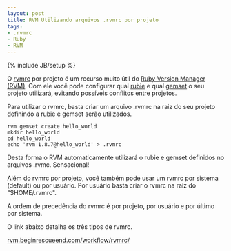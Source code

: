 ```yaml
--- 
layout: post
title: RVM Utilizando arquivos .rvmrc por projeto
tags: 
- .rvmrc
- Ruby
- RVM
---
```

{% include JB/setup %}

O [rvmrc](https://rvm.beginrescueend.com/workflow/rvmrc#project) por projeto é um recurso muito útil do [Ruby Version Manager (RVM)](https://rvm.beginrescueend.com). Com ele você pode configurar qual [rubie](https://rvm.beginrescueend.com/rubies) e qual [gemset](https://rvm.beginrescueend.com/gemsets/) o seu projeto utilizará, evitando possíveis conflitos entre projetos.
<!--more-->

Para utilizar o rvmrc, basta criar um arquivo .rvmrc na raiz do seu projeto definindo a rubie e gemset serão utilizados.

    rvm gemset create hello_world
    mkdir hello_world
    cd hello_world
    echo 'rvm 1.8.7@hello_world' > .rvmrc

Desta forma o RVM automaticamente utilizará o rubie e gemset definidos no arquivos .rvmc. Sensacional!

Além do rvmrc por projeto, você também pode usar um rvmrc por sistema (default) ou por usuário. Por usuário basta criar o rvmrc na raiz do "$HOME/.rvmrc".

A ordem de precedência do rvmrc é por projeto, por usuário e por último por sistema.

O link abaixo detalha os três tipos de rvmrc.

[rvm.beginrescueend.com/workflow/rvmrc/](https://rvm.beginrescueend.com/workflow/rvmrc)
